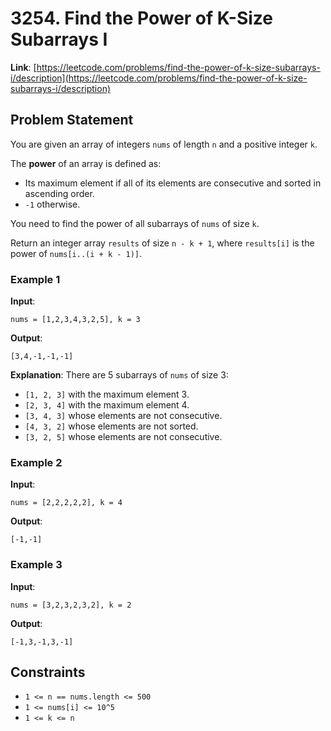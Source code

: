 # 3254. Find the Power of K-Size Subarrays I

**Link**: [https://leetcode.com/problems/find-the-power-of-k-size-subarrays-i/description](https://leetcode.com/problems/find-the-power-of-k-size-subarrays-i/description)

## Problem Statement

You are given an array of integers `nums` of length `n` and a positive integer `k`.

The **power** of an array is defined as:
- Its maximum element if all of its elements are consecutive and sorted in ascending order.
- `-1` otherwise.

You need to find the power of all subarrays of `nums` of size `k`.

Return an integer array `results` of size `n - k + 1`, where `results[i]` is the power of `nums[i..(i + k - 1)]`.

### Example 1

**Input**:
```
nums = [1,2,3,4,3,2,5], k = 3
```

**Output**:
```
[3,4,-1,-1,-1]
```

**Explanation**:
There are 5 subarrays of `nums` of size 3:
- `[1, 2, 3]` with the maximum element 3.
- `[2, 3, 4]` with the maximum element 4.
- `[3, 4, 3]` whose elements are not consecutive.
- `[4, 3, 2]` whose elements are not sorted.
- `[3, 2, 5]` whose elements are not consecutive.

### Example 2

**Input**:
```
nums = [2,2,2,2,2], k = 4
```

**Output**:
```
[-1,-1]
```

### Example 3

**Input**:
```
nums = [3,2,3,2,3,2], k = 2
```

**Output**:
```
[-1,3,-1,3,-1]
```

## Constraints

- `1 <= n == nums.length <= 500`
- `1 <= nums[i] <= 10^5`
- `1 <= k <= n`
